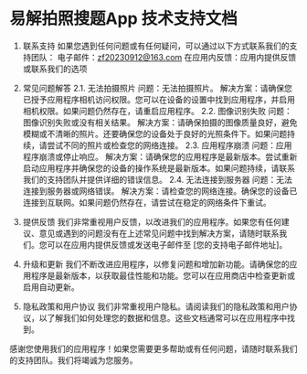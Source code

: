 # 易解拍照搜题App 技术支持文档

1. 联系支持
如果您遇到任何问题或有任何疑问，可以通过以下方式联系我们的支持团队：
电子邮件：zf20230912@163.com
在应用内反馈：应用内提供反馈或联系我们的选项

2. 常见问题解答
2.1. 无法拍摄照片
问题：无法拍摄照片。
解决方案：请确保您已授予应用程序相机访问权限。您可以在设备的设置中找到应用程序，并启用相机权限。如果问题仍然存在，请重启应用程序。
2.2. 图像识别失败
问题：图像识别失败或没有相关结果。
解决方案：请确保拍摄的图像质量良好，避免模糊或不清晰的照片。还要确保您的设备处于良好的光照条件下。如果问题持续，请尝试不同的照片或检查您的网络连接。
2.3. 应用程序崩溃
问题：应用程序崩溃或停止响应。
解决方案：请确保您的应用程序是最新版本。尝试重新启动应用程序并确保您的设备的操作系统是最新版本。如果问题持续，请联系我们的支持团队并提供详细的错误信息。
2.4. 无法连接到服务器
问题：无法连接到服务器或网络错误。
解决方案：请检查您的网络连接。确保您的设备已连接到互联网。如果问题仍然存在，请尝试在稳定的网络条件下重试。

3. 提供反馈
我们非常重视用户反馈，以改进我们的应用程序。如果您有任何建议、意见或遇到的问题没有在上述常见问题中找到解决方案，请随时联系我们。您可以在应用内提供反馈或发送电子邮件至 [您的支持电子邮件地址]。

4. 升级和更新
我们不断改进应用程序，以修复问题和增加新功能。请确保您的应用程序是最新版本，以获取最佳性能和功能。您可以在应用商店中检查更新或启用自动更新。

5. 隐私政策和用户协议
我们非常重视用户隐私。请阅读我们的隐私政策和用户协议，以了解我们如何处理您的数据和信息。这些文档通常可以在应用程序中找到。

感谢您使用我们的应用程序！如果您需要更多帮助或有任何问题，请随时联系我们的支持团队。我们将竭诚为您服务。



